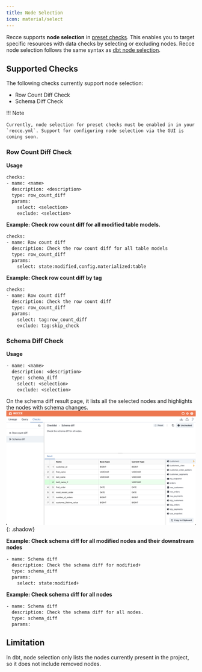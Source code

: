 ```yaml
---
title: Node Selection
icon: material/select
---
```


Recce supports **node selection** in [preset checks](./preset-checks.md). This enables you to target specific resources with data checks by selecting or excluding nodes. Recce node selection follows the same syntax as [dbt node selection](https://docs.getdbt.com/reference/node-selection/syntax).  

## Supported Checks

The following checks currently support node selection:

- Row Count Diff Check
- Schema Diff Check

!!! Note

    Currently, node selection for preset checks must be enabled in in your `recce.yml`. Support for configuring node selection via the GUI is coming soon.


### Row Count Diff Check

**Usage**

```
checks:
- name: <name>
  description: <description>  
  type: row_count_diff
  params:
    select: <selection>
    exclude: <selection>
```

**Example: Check row count diff for all modified table models.**

```
checks:
- name: Row count diff
  description: Check the row count diff for all table models
  type: row_count_diff
  params:
    select: state:modified,config.materialized:table
```

**Example: Check row count diff by tag**

```
checks:
- name: Row count diff
  description: Check the row count diff
  type: row_count_diff
  params:
    select: tag:row_count_diff
    exclude: tag:skip_check
```

### Schema Diff Check


**Usage**
```
- name: <name>
  description: <description>
  type: schema_diff
    select: <selection>
    exclude: <selection>
```

On the schema diff result page, it lists all the selected nodes and highlights the nodes with schema changes.
![schema diff with node selection](../../assets/images/features/schema-diff-node-selection.png){: .shadow}

**Example: Check schema diff for all modified nodes and their downstream nodes**
```
- name: Schema diff
  description: Check the schema diff for modified+
  type: schema_diff
  params:
    select: state:modified+
```

**Example: Check schema diff for all nodes**
```
- name: Schema diff
  description: Check the schema diff for all nodes.
  type: schema_diff
  params:
```

## Limitation
In dbt, node selection only lists the nodes currently present in the project, so it does not include removed nodes.


